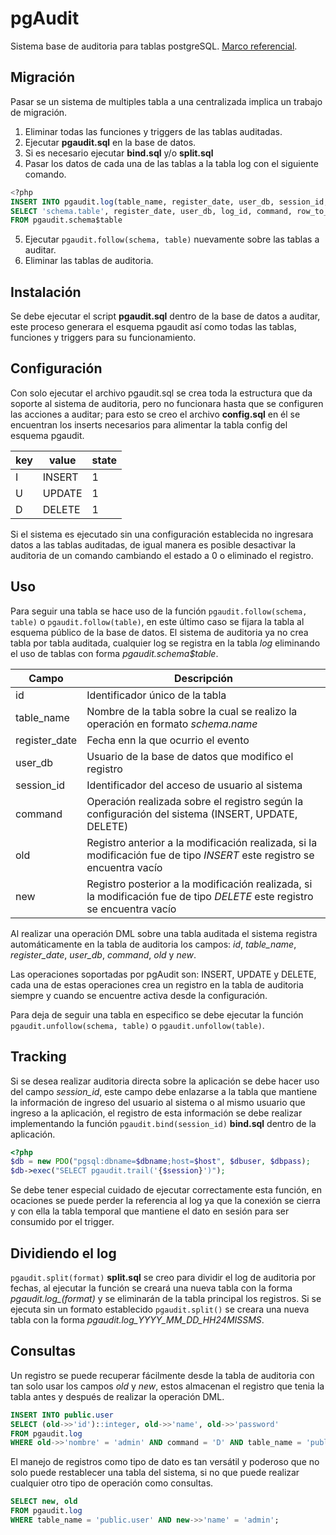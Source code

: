 pgAudit
=======
Sistema base de auditoria para tablas postgreSQL. [Marco referencial](http://www.juanluramirez.com/auditoria-bases-datos/).

Migración
---
Pasar se un sistema de multiples tabla a una centralizada implica un trabajo de migración.

1. Eliminar todas las funciones y triggers de las tablas auditadas.
2. Ejecutar **pgaudit.sql** en la base de datos.
3. Si es necesario ejecutar **bind.sql** y/o **split.sql**
4. Pasar los datos de cada una de las tablas a la tabla log con el siguiente comando.
```sql
<?php
INSERT INTO pgaudit.log(table_name, register_date, user_db, session_id, command, old, new)
SELECT 'schema.table', register_date, user_db, log_id, command, row_to_json(old), row_to_json(new)
FROM pgaudit.schema$table
```
5. Ejecutar `pgaudit.follow(schema, table)` nuevamente sobre las tablas a auditar.
6. Eliminar las tablas de auditoria.

Instalación
-----------
Se debe ejecutar el script **pgaudit.sql** dentro de la base de datos a auditar, este proceso generara el esquema pgaudit así como todas las tablas, funciones y triggers para su funcionamiento.

Configuración
-------------
Con solo ejecutar el archivo pgaudit.sql se crea toda la estructura que da soporte al sistema de auditoria, pero no funcionara hasta que se configuren las acciones a auditar; para esto se creo el archivo **config.sql** en él se encuentran los inserts necesarios para alimentar la tabla config del esquema pgaudit.

| key | value | state |
|-----|-------|-------|
| I | INSERT | 1 |
| U | UPDATE | 1 |
| D | DELETE | 1 |

Si el sistema es ejecutado sin una configuración establecida no ingresara datos a las tablas auditadas, de igual manera es posible desactivar la auditoria de un comando cambiando el estado a 0 o eliminado el registro.

Uso
---
Para seguir una tabla se hace uso de la función `pgaudit.follow(schema, table)` o `pgaudit.follow(table)`, en este último caso se fijara la tabla al esquema público de la base de datos. El sistema de auditoria ya no crea tabla por tabla auditada, cualquier log se registra en la tabla *log* eliminando el uso de tablas con forma *pgaudit.schema$table*.

| Campo | Descripción |
|-------|-------------|
| id | Identificador único de la tabla |
| table_name | Nombre de la tabla sobre la cual se realizo la operación  en formato *schema.name* |
| register_date | Fecha enn la que ocurrio el evento |
| user_db | Usuario de la base de datos que modifico el registro |
| session_id | Identificador del acceso de usuario al sistema |
| command | Operación realizada sobre el registro según la configuración del sistema (INSERT, UPDATE, DELETE) |
| old | Registro anterior a la modificación realizada, si la modificación fue de tipo *INSERT* este registro se encuentra vacío |
| new | Registro posterior a la modificación realizada, si la modificación fue de tipo *DELETE* este registro se encuentra vacío |

Al realizar una operación DML sobre una tabla auditada el sistema registra automáticamente en la tabla de auditoria los campos: *id*, *table_name*, *register_date*, *user_db*, *command*, *old* y *new*.

Las operaciones soportadas por pgAudit son: INSERT, UPDATE y DELETE, cada una de estas operaciones crea un registro en la tabla de auditoria siempre y cuando se encuentre activa desde la configuración.

Para deja de seguir una tabla en especifico se debe ejecutar la función `pgaudit.unfollow(schema, table)` o `pgaudit.unfollow(table)`.

Tracking
----
Si se desea realizar auditoria directa sobre la aplicación se debe hacer uso del campo *session_id*, este campo debe enlazarse a la tabla que mantiene la información de ingreso del usuario al sistema o al mismo usuario que ingreso a la aplicación, el registro de esta información se debe realizar implementando la función `pgaudit.bind(session_id)` **bind.sql** dentro de la aplicación.

```php
<?php
$db = new PDO("pgsql:dbname=$dbname;host=$host", $dbuser, $dbpass);
$db->exec("SELECT pgaudit.trail('{$session}')");
```

Se debe tener especial cuidado de ejecutar correctamente esta función, en ocaciones se puede perder la referencia al log ya que la conexión se cierra y con ella la tabla temporal que mantiene el dato en sesión para ser consumido por el trigger.

Dividiendo el log
----
`pgaudit.split(format)` **split.sql** se creo para dividir el log de auditoria por fechas, al ejecutar la función se creará una nueva tabla con la forma *pgaudit.log_(format)* y se eliminarán de la tabla principal los registros. Si se ejecuta sin un formato establecido `pgaudit.split()` se creara una nueva tabla con la forma *pgaudit.log_YYYY_MM_DD_HH24MISSMS*.

Consultas
----
Un registro se puede recuperar fácilmente desde la tabla de auditoria con tan solo usar los campos *old* y *new*, estos almacenan el registro que tenia la tabla antes y después de realizar la operación DML.

```sql
INSERT INTO public.user
SELECT (old->>'id')::integer, old->>'name', old->>'password'
FROM pgaudit.log
WHERE old->>'nombre' = 'admin' AND command = 'D' AND table_name = 'public.user';
```

El manejo de registros como tipo de dato es tan versátil y poderoso que no solo puede restablecer una tabla del sistema, si no que puede realizar cualquier otro tipo de operación como consultas.

```sql
SELECT new, old
FROM pgaudit.log
WHERE table_name = 'public.user' AND new->>'name' = 'admin';
```